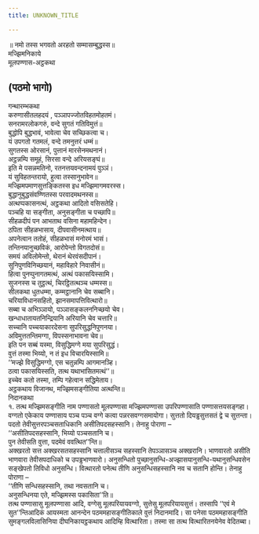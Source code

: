 ```yaml
---
title: UNKNOWN_TITLE

---
```

॥ नमो तस्स भगवतो अरहतो सम्मासम्बुद्धस्स॥  
मज्झिमनिकाये  
मूलपण्णास-अट्ठकथा  


## (पठमो भागो)

गन्थारम्भकथा  
करुणासीतलहदयं , पञ्ञापज्जोतविहतमोहतमं।  
सनरामरलोकगरुं, वन्दे सुगतं गतिविमुत्तं॥  
बुद्धोपि बुद्धभावं, भावेत्वा चेव सच्छिकत्वा च।  
यं उपगतो गतमलं, वन्दे तमनुत्तरं धम्मं॥  
सुगतस्स ओरसानं, पुत्तानं मारसेनमथनानं।  
अट्ठन्नम्पि समूहं, सिरसा वन्दे अरियसङ्घं॥  
इति मे पसन्नमतिनो, रतनत्तयवन्दनामयं पुञ्ञं।  
यं सुविहतन्तरायो, हुत्वा तस्सानुभावेन॥  
मज्झिमपमाणसुत्तङ्कितस्स इध मज्झिमागमवरस्स।  
बुद्धानुबुद्धसंवण्णितस्स परवादमथनस्स॥  
अत्थप्पकासनत्थं, अट्ठकथा आदितो वसिसतेहि।  
पञ्चहि या सङ्गीता, अनुसङ्गीता च पच्छापि॥  
सीहळदीपं पन आभताथ वसिना महामहिन्देन।  
ठपिता सीहळभासाय, दीपवासीनमत्थाय॥  
अपनेत्वान ततोहं, सीहळभासं मनोरमं भासं।  
तन्तिनयानुच्छविकं, आरोपेन्तो विगतदोसं॥  
समयं अविलोमेन्तो, थेरानं थेरवंसदीपानं।  
सुनिपुणविनिच्छयानं, महाविहारे निवासीनं॥  
हित्वा पुनप्पुनागतमत्थं, अत्थं पकासयिस्सामि।  
सुजनस्स च तुट्ठत्थं, चिरट्ठितत्थञ्च धम्मस्स॥  
सीलकथा धुतधम्मा, कम्मट्ठानानि चेव सब्बानि।  
चरियाविधानसहितो, झानसमापत्तिवित्थारो॥  
सब्बा च अभिञ्ञायो, पञ्ञासङ्कलननिच्छयो चेव।  
खन्धाधातायतनिन्द्रियानि अरियानि चेव चत्तारि॥  
सच्चानि पच्चयाकारदेसना सुपरिसुद्धनिपुणनया।  
अविमुत्ततन्तिमग्गा, विपस्सनाभावना चेव॥  
इति पन सब्बं यस्मा, विसुद्धिमग्गे मया सुपरिसुद्धं।  
वुत्तं तस्मा भिय्यो, न तं इध विचारयिस्सामि॥  
‘‘मज्झे विसुद्धिमग्गो, एस चतुन्नम्पि आगमानञ्हि।  
ठत्वा पकासयिस्सति, तत्थ यथाभासितमत्थं’’॥  
इच्चेव कतो तस्मा, तम्पि गहेत्वान सद्धिमेताय।  
अट्ठकथाय विजानथ, मज्झिमसङ्गीतिया अत्थन्ति॥  
निदानकथा  
१. तत्थ मज्झिमसङ्गीति नाम पण्णासतो मूलपण्णासा मज्झिमपण्णासा उपरिपण्णासाति पण्णासत्तयसङ्गहा। वग्गतो एकेकाय पण्णासाय पञ्च पञ्च वग्गे कत्वा पन्नरसवग्गसमायोगा। सुत्ततो दियड्ढसुत्तसतं द्वे च सुत्तन्ता। पदतो तेवीसुत्तरपञ्चसताधिकानि असीतिपदसहस्सानि। तेनाहु पोराणा –  
‘‘असीतिपदसहस्सानि, भिय्यो पञ्चसतानि च।  
पुन तेवीसति वुत्ता, पदमेवं ववत्थित’’न्ति॥  
अक्खरतो सत्त अक्खरसतसहस्सानि चत्तालीसञ्च सहस्सानि तेपञ्ञासञ्च अक्खरानि। भाणवारतो असीति भाणवारा तेवीसपदाधिको च उपड्ढभाणवारो। अनुसन्धितो पुच्छानुसन्धि-अज्झासयानुसन्धि-यथानुसन्धिवसेन सङ्खेपतो तिविधो अनुसन्धि। वित्थारतो पनेत्थ तीणि अनुसन्धिसहस्सानि नव च सतानि होन्ति। तेनाहु पोराणा –  
‘‘तीणि सन्धिसहस्सानि, तथा नवसतानि च।  
अनुसन्धिनया एते, मज्झिमस्स पकासिता’’ति॥  
तत्थ पण्णासासु मूलपण्णासा आदि, वग्गेसु मूलपरियायवग्गो, सुत्तेसु मूलपरियायसुत्तं। तस्सापि ‘‘एवं मे सुत’’न्तिआदिकं आयस्मता आनन्देन पठममहासङ्गीतिकाले वुत्तं निदानमादि। सा पनेसा पठममहासङ्गीति सुमङ्गलविलासिनिया दीघनिकायट्ठकथाय आदिम्हि वित्थारिता। तस्मा सा तत्थ वित्थारितनयेनेव वेदितब्बा।  